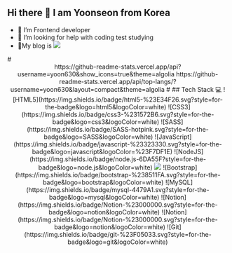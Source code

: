 ## Hi there 👋 I am Yoonseon from Korea
- 🔭 I’m Frontend developer 
- 🤔 I’m looking for help with coding test studying
- 🔗My blog is <img src="https://img.shields.io/badge/Velog-white?style=for-the-badge&logo=velog&logoColor=20C997" href="https://velog.io/@yoon630/posts"/>
<!-- - 📫 How to reach me: choiyunseon630@gmail.com--!>


#
<div align="center">
https://github-readme-stats.vercel.app/api?username=yoon630&show_icons=true&theme=algolia 
https://github-readme-stats.vercel.app/api/top-langs/?username=yoon630&layout=compact&theme=algolia
#

## Tech Stack 💻
![HTML5](https://img.shields.io/badge/html5-%23E34F26.svg?style=for-the-badge&logo=html5&logoColor=white) ![CSS3](https://img.shields.io/badge/css3-%231572B6.svg?style=for-the-badge&logo=css3&logoColor=white) ![SASS](https://img.shields.io/badge/SASS-hotpink.svg?style=for-the-badge&logo=SASS&logoColor=white)

![JavaScript](https://img.shields.io/badge/javascript-%23323330.svg?style=for-the-badge&logo=javascript&logoColor=%23F7DF1E) ![NodeJS](https://img.shields.io/badge/node.js-6DA55F?style=for-the-badge&logo=node.js&logoColor=white) <img src="https://img.shields.io/badge/React-2C3454?style=flat&logo=react&logoColor=61DAFB"/> ![Bootstrap](https://img.shields.io/badge/bootstrap-%238511FA.svg?style=for-the-badge&logo=bootstrap&logoColor=white)
![MySQL](https://img.shields.io/badge/mysql-4479A1.svg?style=for-the-badge&logo=mysql&logoColor=white)
![Notion](https://img.shields.io/badge/Notion-%23000000.svg?style=for-the-badge&logo=notion&logoColor=white) 	![Notion](https://img.shields.io/badge/Notion-%23000000.svg?style=for-the-badge&logo=notion&logoColor=white) ![Git](https://img.shields.io/badge/git-%23F05033.svg?style=for-the-badge&logo=git&logoColor=white) 
</div>







